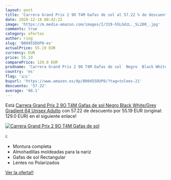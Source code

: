 ```yaml
---
layout: post
title: 'Carrera Grand Prix 2 9O T4M Gafas de sol al 57.22 % de descuento'
date: 2020-12-18 00:42:22
image: 'https://m.media-amazon.com/images/I/319-hSLGdzL._SL200_.jpg'
comments: true
category: ofertas
author: ring
slug: 'B00455DUP8-es'
actualPrice: 55.19 EUR
currency: EUR
price: 55.19
comparePrice: 129.0 EUR
prodname: 'Carrera Grand Prix 2 9O T4M Gafas de sol  Negro  Black White/Grey Gradient   64 Unisex Adulto'
country: 'es'
flag: '🇪🇸'
buyurl: 'https://www.amazon.es/dp/B00455DUP8/?tag=tolees-21'
descuento: '57.22'
average: '60.1'
---
```


Está [Carrera Grand Prix 2 9O T4M Gafas de sol  Negro  Black White/Grey Gradient   64 Unisex Adulto](https://www.amazon.es/dp/B00455DUP8/?tag=tolees-21) con 57.22 de descuento por 55.19 EUR (original: 129.0 EUR) en el siguiente enlace!

[![Carrera Grand Prix 2 9O T4M Gafas de sol](https://m.media-amazon.com/images/I/319-hSLGdzL._SL200_.jpg)](https://www.amazon.es/dp/B00455DUP8/?tag=tolees-21)

ℹ️:

- Montura completa
- Almohadillas moldeadas para la nariz
- Gafas de sol Rectangular
- Lentes no Polarizados

[Ver la oferta!!](https://www.amazon.es/dp/B00455DUP8/?tag=tolees-21)
